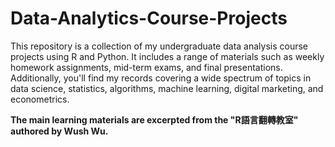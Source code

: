 # Data-Analytics-Course-Projects
This repository is a collection of my undergraduate data analysis course projects using R and Python. 
It includes a range of materials such as weekly homework assignments, mid-term exams, and final presentations. 
Additionally, you'll find my records covering a wide spectrum of topics in data science, statistics, algorithms, machine learning, digital marketing, and econometrics.

**The main learning materials are excerpted from the "R語言翻轉教室" authored by Wush Wu.**
